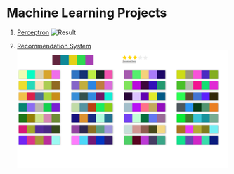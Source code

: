 # Machine Learning Projects

1. [Perceptron](/Perceptron)
![Result](/Percepron/Result.gif)

2. [Recommendation System](/RecommendationSystem)
![Result1](/RecommendationSystem/Result.png)
